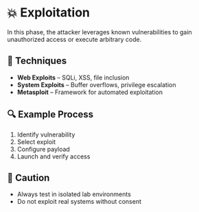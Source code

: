 # 💥 Exploitation

In this phase, the attacker leverages known vulnerabilities to gain unauthorized access or execute arbitrary code.

## 🧰 Techniques

- **Web Exploits** – SQLi, XSS, file inclusion
- **System Exploits** – Buffer overflows, privilege escalation
- **Metasploit** – Framework for automated exploitation

## 🔍 Example Process

1. Identify vulnerability
2. Select exploit
3. Configure payload
4. Launch and verify access

## 🧠 Caution

- Always test in isolated lab environments
- Do not exploit real systems without consent
